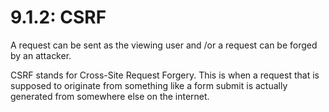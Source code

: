 # 9.1.2: CSRF

A request can be sent as the viewing user and /or a request can be forged by an attacker.

CSRF stands for Cross-Site Request Forgery. This is when a request that is supposed to originate from something like a form submit is actually generated from somewhere else on the internet.





